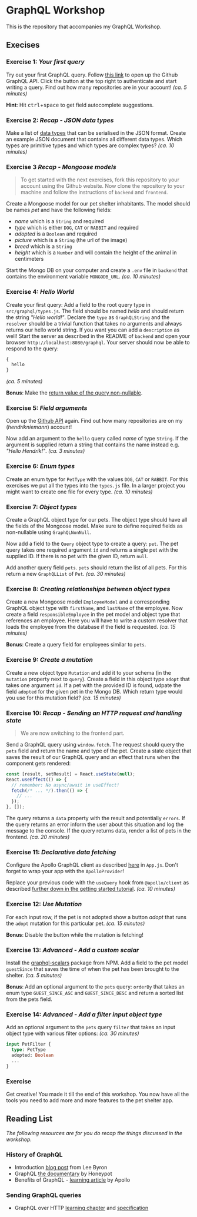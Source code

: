# GraphQL Workshop

This is the repository that accompanies my GraphQL Workshop.

## Execises

### Exercise 1: _Your first query_

Try out your first GraphQL query.
Follow [this link](https://developer.github.com/v4/explorer/) to open up the Github GraphQL API.
Click the button at the top right to authenticate and start writing a query.
Find out how many repositories are in your account! _(ca. 5 minutes)_

**Hint**: Hit <kbd>ctrl</kbd>+<kbd>space</kbd> to get field autocomplete suggestions.

### Exercise 2: _Recap - JSON data types_

Make a list of [data types](https://en.wikipedia.org/wiki/Data_type) that can be serialised in the JSON format.
Create an example JSON document that contains all different data types.
Which types are primitive types and which types are complex types? _(ca. 10 minutes)_

### Exercise 3 _Recap - Mongoose models_

> To get started with the next exercises, fork this repository to your account using the Github website.
> Now clone the repository to your machine and follow the instructions of `backend` and `frontend`.

Create a Mongoose model for our pet shelter inhabitants.
The model should be names _pet_ and have the following fields:

- _name_ which is a `String` and required
- _type_ which is either `DOG`, `CAT` or `RABBIT` and required
- _adopted_ is a `Boolean` and required
- _picture_ which is a `String` (the url of the image)
- _breed_ which is a `String`
- _height_ which is a `Number` and will contain the height of the animal in centimeters

Start the Mongo DB on your computer and create a `.env` file in `backend` that contains the environment variable `MONGODB_URL`. _(ca. 10 minutes)_

### Exercise 4: _Hello World_

Create your first query: Add a field to the root query type in `src/graphql/types.js`.
The field should be named _hello_ and should return the string _"Hello world!"_.
Declare the `type` as `GraphQLString` and the `resolver` should be a trivial function that takes no arguments and always returns our hello world string.
If you want you can add a `description` as well!
Start the server as described in the README of `backend` and open your browser `http://localhost:8080/graphql`.
Your server should now be able to respond to the query:

```graphql
{
  hello
}
```

_(ca. 5 minutes)_

**Bonus**: Make the [return value of the query non-nullable](https://graphql.org/graphql-js/type/#graphqlnonnull).

### Exercise 5: _Field arguments_

Open up the [Github API](https://developer.github.com/v4/explorer/) again.
Find out how many repositories are on my (_hendrikniemann_) account!

Now add an argument to the `hello` query called _name_ of type `String`.
If the argument is supplied return a string that contains the name instead e.g. _"Hello Hendrik!"_. _(ca. 3 minutes)_

### Exercise 6: _Enum types_

Create an enum type for `PetType` with the values `DOG`, `CAT` or `RABBIT`.
For this exercises we put all the types into the `types.js` file.
In a larger project you might want to create one file for every type. _(ca. 10 minutes)_

### Exercise 7: _Object types_

Create a GraphQL object type for our pets.
The object type should have all the fields of the Mongoose model.
Make sure to define required fields as non-nullable using `GraphQLNonNull`.

Now add a field to the `Query` object type to create a query: `pet`.
The pet query takes one required argument `id` and returns a single pet with the supplied ID.
If there is no pet with the given ID, return `null`.

Add another query field `pets`.
`pets` should return the list of all pets.
For this return a new `GraphQLList` of `Pet`. _(ca. 30 minutes)_

### Exercise 8: _Creating relationships between object types_

Create a new Mongoose model `EmployeeModel` and a corresponding GraphQL object type with `firstName`, and `lastName` of the employee.
Now create a field `responsibleEmployee` in the pet model and object type that references an employee.
Here you will have to write a custom resolver that loads the employee from the database if the field is requested. _(ca. 15 minutes)_

**Bonus**: Create a query field for employees similar to `pets`.

### Exercise 9: _Create a mutation_

Create a new object type `Mutation` and add it to your schema (in the `mutation` property next to `query`).
Create a field in this object type `adopt` that takes one argument `id`.
If a pet with the provided ID is found, udpate the field `adopted` for the given pet in the Mongo DB.
Which return type would you use for this mutation field? _(ca. 15 minutes)_

### Exercise 10: _Recap - Sending an HTTP request and handling state_

> We are now switching to the frontend part.

Send a GraphQL query using `window.fetch`.
The request should query the `pets` field and return the name and type of the pet.
Create a state object that saves the result of our GraphQL query and an effect that runs when the component gets rendered:

```js
const [result, setResult] = React.useState(null);
React.useEffect(() => {
  // remember: No async/await in useEffect!
  fetch(/* ... */).then(() => {
    // ...
  });
}, []);
```

The query returns a `data` property with the result and potentially `errors`.
If the query returns an error inform the user about this situation and log the message to the console.
If the query returns data, render a list of pets in the frontend. _(ca. 20 minutes)_

### Exercise 11: _Declarative data fetching_

Configure the Apollo GraphQL client as described [here](https://www.apollographql.com/docs/react/get-started/#create-a-client) in `App.js`.
Don't forget to wrap your app with the `ApolloProvider`!

Replace your previous code with the `useQuery` hook from `@apollo/client` as described [further down in the getting started tutorial](https://www.apollographql.com/docs/react/get-started/#request-data). _(ca. 10 minutes)_

### Exercise 12: _Use Mutation_

For each input row, if the pet is not adopted show a button _adopt_ that runs the `adopt` mutation for this particular pet. _(ca. 15 minutes)_

**Bonus**: Disable the button while the mutation is fetching!

### Exercise 13: _Advanced - Add a custom scalar_

Install the [graphql-scalars](https://github.com/Urigo/graphql-scalars) package from NPM.
Add a field to the pet model `guestSince` that saves the time of when the pet has been brought to the shelter. _(ca. 5 minutes)_

**Bonus**: Add an optional argument to the `pets` query: `orderBy` that takes an enum type `GUEST_SINCE_ASC` and `GUEST_SINCE_DESC` and return a sorted list from the pets field.

### Exercise 14: _Advanced - Add a filter input object type_

Add an optional argument to the `pets` query `filter` that takes an input object type with various filter options: _(ca. 30 minutes)_

```graphql
input PetFilter {
  type: PetType
  adopted: Boolean
  ...
}
```

### Exercise

Get creative!
You made it till the end of this workshop.
You now have all the tools you need to add more and more features to the pet shelter app.

## Reading List

_The following resources are for you do recap the things discussed in the workshop._

### History of GraphQL

- Introduction [blog post](https://graphql.github.io/blog/graphql-a-query-language/) from Lee Byron
- GraphQL [the documentary](https://www.youtube.com/watch?v=783ccP__No8) by Honeypot
- Benefits of GraphQL - [learning article](https://www.apollographql.com/docs/intro/benefits/) by Apollo

### Sending GraphQL queries

- GraphQL over HTTP [learning chapter](https://graphql.org/learn/serving-over-http/) and [specification](https://github.com/graphql/graphql-over-http)
